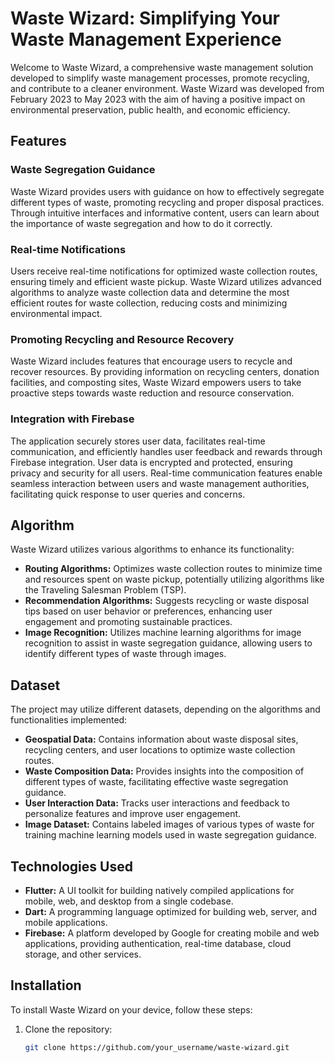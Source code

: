 # Waste Wizard: Simplifying Your Waste Management Experience



Welcome to Waste Wizard, a comprehensive waste management solution developed to simplify waste management processes, promote recycling, and contribute to a cleaner environment. Waste Wizard was developed from February 2023 to May 2023 with the aim of having a positive impact on environmental preservation, public health, and economic efficiency.

## Features

### Waste Segregation Guidance
Waste Wizard provides users with guidance on how to effectively segregate different types of waste, promoting recycling and proper disposal practices. Through intuitive interfaces and informative content, users can learn about the importance of waste segregation and how to do it correctly.

### Real-time Notifications
Users receive real-time notifications for optimized waste collection routes, ensuring timely and efficient waste pickup. Waste Wizard utilizes advanced algorithms to analyze waste collection data and determine the most efficient routes for waste collection, reducing costs and minimizing environmental impact.

### Promoting Recycling and Resource Recovery
Waste Wizard includes features that encourage users to recycle and recover resources. By providing information on recycling centers, donation facilities, and composting sites, Waste Wizard empowers users to take proactive steps towards waste reduction and resource conservation.

### Integration with Firebase
The application securely stores user data, facilitates real-time communication, and efficiently handles user feedback and rewards through Firebase integration. User data is encrypted and protected, ensuring privacy and security for all users. Real-time communication features enable seamless interaction between users and waste management authorities, facilitating quick response to user queries and concerns.

## Algorithm

Waste Wizard utilizes various algorithms to enhance its functionality:

- **Routing Algorithms:** Optimizes waste collection routes to minimize time and resources spent on waste pickup, potentially utilizing algorithms like the Traveling Salesman Problem (TSP).
- **Recommendation Algorithms:** Suggests recycling or waste disposal tips based on user behavior or preferences, enhancing user engagement and promoting sustainable practices.
- **Image Recognition:** Utilizes machine learning algorithms for image recognition to assist in waste segregation guidance, allowing users to identify different types of waste through images.

## Dataset

The project may utilize different datasets, depending on the algorithms and functionalities implemented:

- **Geospatial Data:** Contains information about waste disposal sites, recycling centers, and user locations to optimize waste collection routes.
- **Waste Composition Data:** Provides insights into the composition of different types of waste, facilitating effective waste segregation guidance.
- **User Interaction Data:** Tracks user interactions and feedback to personalize features and improve user engagement.
- **Image Dataset:** Contains labeled images of various types of waste for training machine learning models used in waste segregation guidance.

## Technologies Used

- **Flutter:** A UI toolkit for building natively compiled applications for mobile, web, and desktop from a single codebase.
- **Dart:** A programming language optimized for building web, server, and mobile applications.
- **Firebase:** A platform developed by Google for creating mobile and web applications, providing authentication, real-time database, cloud storage, and other services.

## Installation

To install Waste Wizard on your device, follow these steps:

1. Clone the repository:
   ```bash
   git clone https://github.com/your_username/waste-wizard.git
